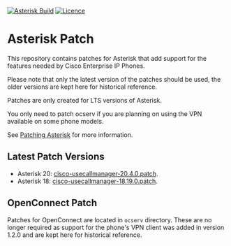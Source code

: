 [![Asterisk Build](https://img.shields.io/github/actions/workflow/status/usecallmanagernz/patches/asterisk.yml?branch=master&label=asterisk%20build)](https://github.com/usecallmanagernz/patches/actions/workflows/asterisk.yml) [![Licence](https://img.shields.io/github/license/usecallmanagernz/patches?color=red)](LICENSE)

# Asterisk Patch

This repository contains patches for Asterisk that add support for
the features needed by Cisco Enterprise IP Phones.

Please note that only the latest version of the patches should be used,
the older versions are kept here for historical reference.

Patches are only created for LTS versions of Asterisk.

You only need to patch ocserv if you are planning on using the VPN
available on some phone models.

See [Patching Asterisk](http://usecallmanager.nz/patching-asterisk.html)
for more information.

## Latest Patch Versions

* Asterisk 20: [cisco-usecallmanager-20.4.0.patch](asterisk/cisco-usecallmanager-20.4.0.patch).
* Asterisk 18: [cisco-usecallmanager-18.19.0.patch](asterisk/cisco-usecallmanager-18.19.0.patch).

## OpenConnect Patch

Patches for OpenConnect are located in `ocserv` directory. These are
no longer required as support for the phone's VPN client was added
in version 1.2.0 and are kept here for historical reference.
